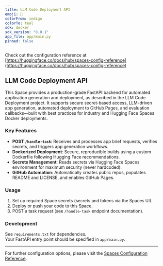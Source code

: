 ```yaml
---
title: LLM Code Deployment API
emoji: 🚀
colorFrom: indigo
colorTo: teal
sdk: docker
sdk_version: "0.0.1"
app_file: app/main.py
pinned: false
---
```


Check out the configuration reference at [https://huggingface.co/docs/hub/spaces-config-reference](https://huggingface.co/docs/hub/spaces-config-reference)

## LLM Code Deployment API

This Space provides a production-grade FastAPI backend for automated application generation and deployment, as described in the LLM Code Deployment project. It supports secure secret-based access, LLM-driven app generation, automated deployment to GitHub Pages, and evaluation callbacks—built with best practices for industry and Hugging Face Spaces Docker deployments.

### Key Features

- **POST `/handle-task`**: Receives and processes app brief requests, verifies secrets, and triggers app generation workflows.
- **Dockerized Deployment**: Secure, reproducible builds using a custom Dockerfile following Hugging Face recommendations.
- **Secrets Management**: Reads secrets via Hugging Face Spaces environment for maximum security (never hardcoded).
- **GitHub Automation**: Automatically creates public repos, populates README and LICENSE, and enables GitHub Pages.

### Usage

1. Set up required Space secrets (secrets and tokens via the Spaces UI).
2. Deploy or push your code to this Space.
3. POST a task request (see `/handle-task` endpoint documentation).

### Development

See `requirements.txt` for dependencies.  
Your FastAPI entry point should be specified in `app/main.py`.

---

For further configuration options, please visit the [Spaces Configuration Reference](https://huggingface.co/docs/hub/spaces-config-reference).
